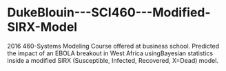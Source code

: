 # DukeBlouin---SCI460---Modified-SIRX-Model
2016 460-Systems Modeling Course offered at business school. Predicted the impact of an EBOLA breakout in West Africa usingBayesian statistics  inside a modified SIRX (Susceptible, Infected, Recovered, X=Dead)  model.
